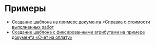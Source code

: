 # Примеры

* [Создание шаблона на примере документа «Справка о стоимости выполненных работ](sozdanie-shablona-na-primere-dokumenta-spravka-o-stoimosti-vypolnennykh-rabot/)
* [Создание шаблона c фиксированными атрибутами на примере документа «Счет на оплату»](sozdanie-shablona-c-fiksirovannymi-atributami-na-primere-dokumenta-schet-na-oplatu.md)
